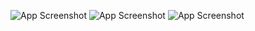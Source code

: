   ![App Screenshot](https://media.discordapp.net/attachments/1149701616392470650/1255724876602409101/nahida_transparent_divider3.png?ex=667f7dec&is=667e2c6c&hm=be8e1da7ec6d36b3bbe4f3f0d5fed09b4f5a42536766b6aeb05b48cefba34b01&=&format=webp&quality=lossless) ![App Screenshot](https://media.discordapp.net/attachments/1149701616392470650/1255724876602409101/nahida_transparent_divider3.png?ex=667f7dec&is=667e2c6c&hm=be8e1da7ec6d36b3bbe4f3f0d5fed09b4f5a42536766b6aeb05b48cefba34b01&=&format=webp&quality=lossless)
![App Screenshot](https://media.discordapp.net/attachments/1149701616392470650/1255726858457186424/nahidaaa.png?ex=667f7fc5&is=667e2e45&hm=529d624398e804f103adff33d542cf1116ce6a9725b37d0a4a0b1eadd49b5d93&=&format=webp&quality=lossless&width=1014&height=571)
